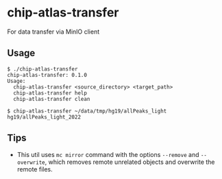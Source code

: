 # chip-atlas-transfer

For data transfer via MinIO client

## Usage

```
$ ./chip-atlas-transfer
chip-atlas-transfer: 0.1.0
Usage:
  chip-atlas-transfer <source_directory> <target_path>
  chip-atlas-transfer help
  chip-atlas-transfer clean
```

```
$ chip-atlas-transfer ~/data/tmp/hg19/allPeaks_light hg19/allPeaks_light_2022
```

## Tips

- This util uses `mc mirror` command with the options `--remove` and `--overwrite`, which removes remote unrelated objects and overwrite the remote files.
